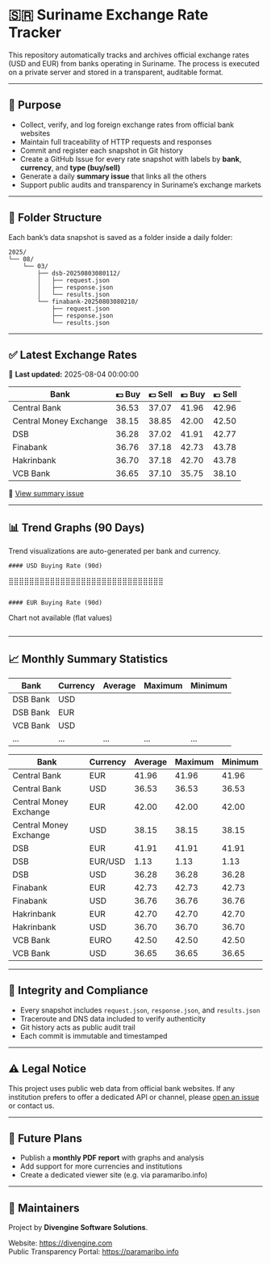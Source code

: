 # 🇸🇷 Suriname Exchange Rate Tracker

This repository automatically tracks and archives official exchange rates (USD and EUR) from banks operating in Suriname. The process is executed on a private server and stored in a transparent, auditable format.

---

## 📌 Purpose

- Collect, verify, and log foreign exchange rates from official bank websites
- Maintain full traceability of HTTP requests and responses
- Commit and register each snapshot in Git history
- Create a GitHub Issue for every rate snapshot with labels by **bank**, **currency**, and **type (buy/sell)**
- Generate a daily **summary issue** that links all the others
- Support public audits and transparency in Suriname’s exchange markets

---

## 📂 Folder Structure

Each bank’s data snapshot is saved as a folder inside a daily folder:

```
2025/
└── 08/
    └── 03/
        ├── dsb-20250803080112/
        │   ├── request.json
        │   ├── response.json
        │   └── results.json
        └── finabank-20250803080210/
            ├── request.json
            ├── response.json
            └── results.json
```

---

## ✅ Latest Exchange Rates

📅 **Last updated:** 2025-08-04 00:00:00

| Bank | 💵 Buy | 💵 Sell | 💶 Buy | 💶 Sell |
|------|--------|---------|--------|---------|
| Central Bank | 36.53 | 37.07 | 41.96 | 42.96 |
| Central Money Exchange | 38.15 | 38.85 | 42.00 | 42.50 |
| DSB | 36.28 | 37.02 | 41.91 | 42.77 |
| Finabank | 36.76 | 37.18 | 42.73 | 43.78 |
| Hakrinbank | 36.70 | 37.18 | 42.70 | 43.78 |
| VCB Bank | 36.65 | 37.10 | 35.75 | 38.10 |


🔎 [View summary issue](https://github.com/divengine/suriname-rates/issue/1)

---

## 📊 Trend Graphs (90 Days)

Trend visualizations are auto-generated per bank and currency.

```
#### USD Buying Rate (90d)
```
                                                            
                                                            
                                                            
                                                            
                                                            
                                                            
                                                            
                                                            
                                                            
⣿⣿⣿⣿⣿⣿⣿⣿⣿⣿⣿⣿⣿⣿⣿⣿⣿⣿⣿⣿⣿⣿⣿⣿⣿⣿⣿⣿⣿⣿                              
```

#### EUR Buying Rate (90d)
```
Chart not available (flat values)
```

```

---

## 📈 Monthly Summary Statistics

| Bank           | Currency | Average | Maximum | Minimum |
|----------------|----------|---------|---------|---------|
| DSB Bank       | USD      |         |         |         |
| DSB Bank       | EUR      |         |         |         |
| VCB Bank       | USD      |         |         |         |
| ...            | ...      | ...     | ...     | ...     |

| Bank | Currency | Average | Maximum | Minimum |
|------|----------|---------|---------|---------|
| Central Bank | EUR | 41.96 | 41.96 | 41.96 |
| Central Bank | USD | 36.53 | 36.53 | 36.53 |
| Central Money Exchange | EUR | 42.00 | 42.00 | 42.00 |
| Central Money Exchange | USD | 38.15 | 38.15 | 38.15 |
| DSB | EUR | 41.91 | 41.91 | 41.91 |
| DSB | EUR/USD | 1.13 | 1.13 | 1.13 |
| DSB | USD | 36.28 | 36.28 | 36.28 |
| Finabank | EUR | 42.73 | 42.73 | 42.73 |
| Finabank | USD | 36.76 | 36.76 | 36.76 |
| Hakrinbank | EUR | 42.70 | 42.70 | 42.70 |
| Hakrinbank | USD | 36.70 | 36.70 | 36.70 |
| VCB Bank | EURO | 42.50 | 42.50 | 42.50 |
| VCB Bank | USD | 36.65 | 36.65 | 36.65 |


---

## 🔐 Integrity and Compliance

- Every snapshot includes `request.json`, `response.json`, and `results.json`
- Traceroute and DNS data included to verify authenticity
- Git history acts as public audit trail
- Each commit is immutable and timestamped

---

## ⚠️ Legal Notice

This project uses public web data from official bank websites.
If any institution prefers to offer a dedicated API or channel, please [open an issue](https://github.com/divengine/suriname-rates/issues) or contact us.

---

## 📅 Future Plans

- Publish a **monthly PDF report** with graphs and analysis
- Add support for more currencies and institutions
- Create a dedicated viewer site (e.g. via paramaribo.info)

---

## 👥 Maintainers

Project by **Divengine Software Solutions**.

Website: https://divengine.com  
Public Transparency Portal: https://paramaribo.info
